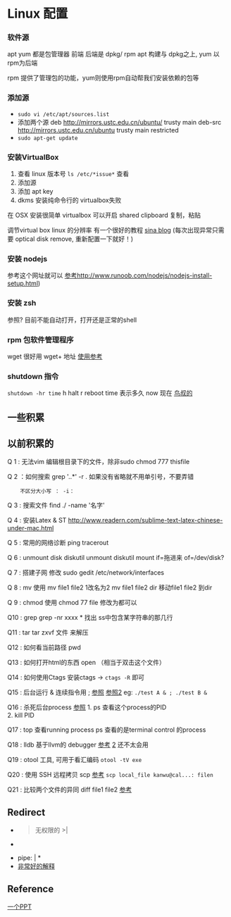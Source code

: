 # Linux 配置

### 软件源
apt yum 都是包管理器  前端
后端是 dpkg/ rpm   apt 构建与 dpkg之上, yum 以rpm为后端

rpm 提供了管理包的功能，yum则使用rpm自动帮我们安装依赖的包等


### 添加源
* `sudo vi /etc/apt/sources.list`
* 添加两个源
deb http://mirrors.ustc.edu.cn/ubuntu/ trusty main
deb-src http://mirrors.ustc.edu.cn/ubuntu trusty main restricted
* `sudo apt-get update`

### 安装VirtualBox
1. 查看 linux 版本号  `ls /etc/*issue*` 查看
2. 添加源
3. 添加 apt key 
4. dkms 
安装纯命令行的 virtualbox失败

在 OSX 安装很简单
virtualbox 可以开启 shared clipboard 复制，粘贴

调节virtual box linux 的分辨率 有一个很好的教程 [sina blog](http://blog.sina.com.cn/s/blog_489988100102ux6e.html)
(每次出现异常只需要 optical disk remove, 重新配置一下就好！)

### 安装 nodejs
参考这个网址就可以 [参考]()http://www.runoob.com/nodejs/nodejs-install-setup.html)

### 安装 zsh
参照? 
目前不能自动打开，打开还是正常的shell

### rpm 包软件管理程序
wget 很好用  wget+ 地址
[使用参考](http://blog.csdn.net/neohuo/article/details/600339)

### shutdown 指令
`shutdown -hr time`
h halt  r reboot time 表示多久  now 现在
[鸟叔的](http://linux.vbird.org/linux_basic/0160startlinux.php)

## 一些积累
## 以前积累的
Q 1     : 无法vim 编辑根目录下的文件，除非sudo
        chmod 777 thisfile

Q 2     ：如何搜索
        grep '..*' -r .
        如果没有省略就不用单引号，不要弄错

        不区分大小写 ： -i：

Q 3     : 搜索文件
        find ./ -name '名字'

Q 4     : 安装Latex & ST
        http://www.readern.com/sublime-text-latex-chinese-under-mac.html

Q 5     : 常用的网络诊断
        ping tracerout

Q 6     : unmount disk
        diskutil unmount
        diskutil mount if=拖进来 of=/dev/disk?

Q 7     : 搭建子网
        修改 sudo gedit /etc/network/interfaces

Q 8     : mv 使用
        mv file1 file2      1改名为2
        mv file1 file2 dir  移动file1 file2 到dir

Q 9     : chmod 使用
        chmod 77 file   修改为都可以

Q10     : grep
        grep -nr xxxx *  找出 ss中包含某字符串的那几行

Q11     : tar
        tar zxvf 文件    来解压

Q12     : 如何看当前路径
        pwd 

Q13     : 如何打开html的东西
        open （相当于双击这个文件）

Q14     : 如何使用Ctags
        安装ctags -> `ctags -R` 即可

Q15     : 后台运行 &  连续指令用 ;   [参照](http://blog.sina.com.cn/s/blog_90546d6f0101en9y.html)  [参照2](http://www.cnblogs.com/balaamwe/archive/2012/03/15/2397998.html)
        eg: `./test A & ; ./test B &`

Q16     : 杀死后台process [参照](http://blog.sina.com.cn/s/blog_90546d6f0101en9y.html) 
        1. ps 查看这个process的PID   
        2. kill PID

Q17     : top  查看running process
        ps 查看的是terminal control 的process

Q18     : lldb 基于llvm的 debugger  [参考](http://www.starfelix.com/blog/2014/03/17/lldbdiao-shi-ming-ling-chu-tan/) [2](http://casatwy.com/shi-yong-lldbdiao-shi-cheng-xu.html)
        还不太会用

Q19     : otool 工具, 可用于看汇编码     `otool -tV exe`

Q20     : 使用 SSH 远程拷贝  scp   [参考](http://linuxtools-rst.readthedocs.io/zh_CN/latest/tool/scp.html)
        `scp local_file kanwu@cal...: filen`

Q21     : 比较两个文件的异同 diff file1 file2 [参考](http://www.lampweb.org/linux/3/17.html)

## Redirect
* >   无权限的  >|
* >>
* pipe: |
        * 
* [非常好的解释](http://www.linuxcommand.org/lts0060.php)

## Reference 
[一个PPT](https://lug.ustc.edu.cn/OpenCourse/Lesson8/lesson8.pdf)

